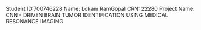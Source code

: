 Student ID:700746228
Name: Lokam RamGopal
CRN: 22280
Project Name: CNN - DRIVEN BRAIN TUMOR IDENTIFICATION USING MEDICAL RESONANCE IMAGING 
